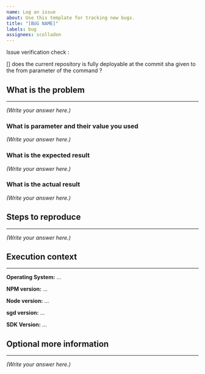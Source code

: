 ```yaml
---
name: Log an issue
about: Use this template for tracking new bugs.
title: "[BUG NAME]"
labels: bug
assignees: scolladon
---
```


Issue verification check :

[] does the current repository is fully deployable at the commit sha given to the from parameter of the command ?

## What is the problem

---

<!--
  Provide a clear and concise description of what the problem is.
-->

_(Write your answer here.)_

### What is parameter and their value you used

<!--
  Provide the command you used and the parameters
  Ex : $ sgd -r . -f HEAD^
-->

_(Write your answer here.)_

### What is the expected result

<!--
  Provide the expected output of the command
  Provide the expected content of the output folder
-->

_(Write your answer here.)_

### What is the actual result

<!--
  Provide the actual output of the command
  Provide the actual content of the output folder
-->

_(Write your answer here.)_

## Steps to reproduce

---

<!--
  Isolate the issue and create a repository to reproduce the actual result
  Provide the repository url to access the reproducible state
  Provide the sgd command to execute to reproduce
  Ex :
  https://github.com/<gh-username>/<sgd-issue-reproducible-repo-name>
  sgd -d -r . -f HEAD^
-->

_(Write your answer here.)_

## Execution context

---

<!--
  Mac version / Window version / Linux version and distribution
  Node version ($ node -v)
  NPM version ($ npm -v)
  sgd version ($ sgd -V)
  Ex :
  Mac OS Mojave Version 10.14.6
  node v14.5.0
  npm 6.14.5
  sgd 3.1.2
-->

**Operating System:** …

**NPM version:** …

**Node version:** …

**sgd version:** …

**SDK Version:** …

## Optional more information

---

<!--
  Provide the output of those command line if allowed :
  $ git diff --name-status --no-renames <from> <to>
  And for each SharingRule, WorkflowRule and CustomLabel files :
  $ git diff --no-prefix <from> <to> -- <file-path>
-->

_(Write your answer here.)_
